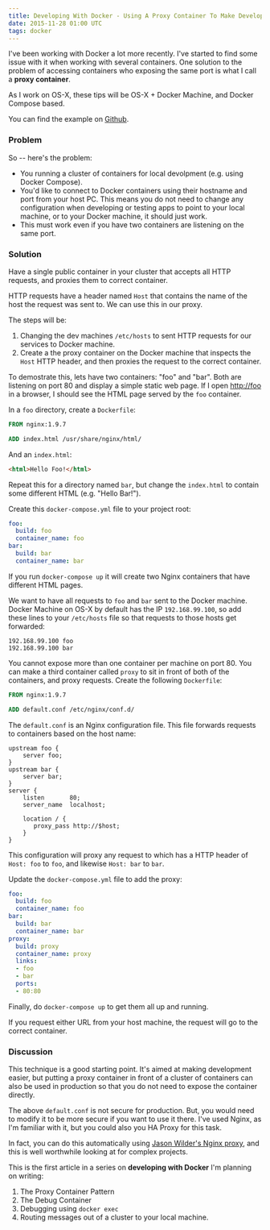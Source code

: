 ```yaml
---
title: Developing With Docker - Using A Proxy Container To Make Development Easier
date: 2015-11-28 01:00 UTC
tags: docker
---
```

I've been working with Docker a lot more recently. I've started to find some issue with it when working with several containers. One solution to the problem of accessing containers who exposing the same port is what I call a **proxy container**.

As I work on OS-X, these tips will be OS-X + Docker Machine, and Docker Compose based.

You can find the example on [Github](https://github.com/alexec/docker-proxy-container-example).

### Problem

So -- here's the problem:

* You running a cluster of containers for local devolpment (e.g. using Docker Compose).
* You'd like to connect to Docker containers using their hostname and port from your host PC. This means you do not need to change any configuration when developing or testing apps to point to your local machine, or to your Docker machine, it should just work.
* This must work even if you have two containers are listening on the same port.

### Solution

Have a single public container in your cluster that accepts all HTTP requests, and proxies them to correct container.

HTTP requests have a header named `Host` that contains the name of the host the request was sent to. We can use this in our proxy.

The steps will be:

1. Changing the dev machines `/etc/hosts` to sent HTTP requests for our services to Docker machine.
2. Create a the proxy container on the Docker machine that inspects the `Host` HTTP header, and then proxies the request to the correct container.

To demostrate this, lets have two containers: "foo" and "bar". Both are listening on port 80 and display a simple static web page. If I open <http://foo> in a browser, I should see the HTML page served by the `foo` container.

In a `foo` directory, create a `Dockerfile`:

~~~Dockerfile
FROM nginx:1.9.7

ADD index.html /usr/share/nginx/html/
~~~

And an `index.html`:

~~~html
<html>Hello Foo!</html>
~~~

Repeat this for a directory named `bar`, but change the `index.html` to contain some different HTML (e.g. "Hello Bar!").

Create this `docker-compose.yml` file to your project root:

~~~yml
foo:
  build: foo
  container_name: foo
bar:
  build: bar
  container_name: bar
~~~

If you run `docker-compose up` it will create two Nginx containers that have different HTML pages.

We want to have all requests to `foo` and `bar` sent to the Docker machine. Docker Machine on OS-X by default has the IP `192.168.99.100`, so add these lines to your `/etc/hosts` file so that requests to those hosts get forwarded:

~~~
192.168.99.100 foo
192.168.99.100 bar
~~~

You cannot expose more than one container per machine on port 80. You can make a third container called `proxy` to sit in front of both of the containers, and proxy requests. Create the following `Dockerfile`:

~~~Dockerfile
FROM nginx:1.9.7

ADD default.conf /etc/nginx/conf.d/
~~~

The `default.conf` is an Nginx configuration file. This file forwards requests to containers based on the host name:

~~~
upstream foo {
    server foo;
}
upstream bar {
    server bar;
}
server {
    listen       80;
    server_name  localhost;

    location / {
       proxy_pass http://$host;
    }
}
~~~

This configuration will proxy any request to which has a HTTP header of `Host: foo` to `foo`, and likewise `Host: bar` to `bar`.

Update the `docker-compose.yml` file to add the proxy:

~~~yml
foo:
  build: foo
  container_name: foo
bar:
  build: bar
  container_name: bar
proxy:
  build: proxy
  container_name: proxy
  links:
  - foo
  - bar
  ports:
  - 80:80
~~~

Finally, do `docker-compose up` to get them all up and running.

If you request either URL from your host machine, the request will go to the correct container.

### Discussion

This technique is a good starting point. It's aimed at making development easier, but putting a proxy container in front of a cluster of containers can also be used in production so that you do not need to expose the container directly.

The above `default.conf` is not secure for production. But, you would need to modify it to be more secure if you want to use it there. I've used Nginx, as I'm familiar with it, but you could also you HA Proxy for this task.

In fact, you can do this automatically using [Jason Wilder's Nginx proxy](http://jasonwilder.com/blog/2014/03/25/automated-nginx-reverse-proxy-for-docker/), and this is well worthwhile looking at for complex projects.

This is the first article in a series on **developing with Docker** I'm planning on writing:

1. The Proxy Container Pattern
2. The Debug Container
3. Debugging using `docker exec`
4. Routing messages out of a cluster to your local machine.